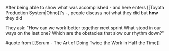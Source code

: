 After being able to show what was accomplished - and here enters [[Toyota Production System|Ohno]]'s  -, people discuss not what they did but **how** they did

They ask: "How can we work better together next sprint What stood in our ways on the last one? Which are the obstacles that slow our rhythm down?"

#quote from [[Scrum - The Art of Doing Twice the Work in Half the Time]]
